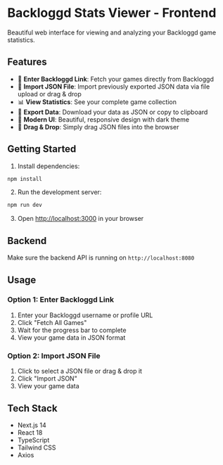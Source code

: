 # Backloggd Stats Viewer - Frontend

Beautiful web interface for viewing and analyzing your Backloggd game statistics.

## Features

- 📎 **Enter Backloggd Link**: Fetch your games directly from Backloggd
- 📄 **Import JSON File**: Import previously exported JSON data via file upload or drag & drop
- 📊 **View Statistics**: See your complete game collection
- 💾 **Export Data**: Download your data as JSON or copy to clipboard
- 🎨 **Modern UI**: Beautiful, responsive design with dark theme
- 🎯 **Drag & Drop**: Simply drag JSON files into the browser

## Getting Started

1. Install dependencies:
```bash
npm install
```

2. Run the development server:
```bash
npm run dev
```

3. Open [http://localhost:3000](http://localhost:3000) in your browser

## Backend

Make sure the backend API is running on `http://localhost:8080`

## Usage

### Option 1: Enter Backloggd Link
1. Enter your Backloggd username or profile URL
2. Click "Fetch All Games"
3. Wait for the progress bar to complete
4. View your game data in JSON format

### Option 2: Import JSON File
1. Click to select a JSON file or drag & drop it
2. Click "Import JSON"
3. View your game data

## Tech Stack

- Next.js 14
- React 18
- TypeScript
- Tailwind CSS
- Axios

